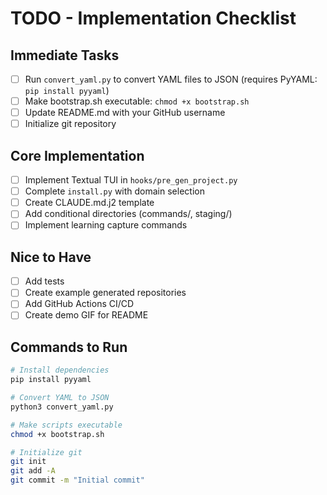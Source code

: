 # TODO - Implementation Checklist

## Immediate Tasks

- [ ] Run `convert_yaml.py` to convert YAML files to JSON (requires PyYAML: `pip install pyyaml`)
- [ ] Make bootstrap.sh executable: `chmod +x bootstrap.sh`
- [ ] Update README.md with your GitHub username
- [ ] Initialize git repository

## Core Implementation

- [ ] Implement Textual TUI in `hooks/pre_gen_project.py`
- [ ] Complete `install.py` with domain selection
- [ ] Create CLAUDE.md.j2 template
- [ ] Add conditional directories (commands/, staging/)
- [ ] Implement learning capture commands

## Nice to Have

- [ ] Add tests
- [ ] Create example generated repositories
- [ ] Add GitHub Actions CI/CD
- [ ] Create demo GIF for README

## Commands to Run

```bash
# Install dependencies
pip install pyyaml

# Convert YAML to JSON
python3 convert_yaml.py

# Make scripts executable
chmod +x bootstrap.sh

# Initialize git
git init
git add -A
git commit -m "Initial commit"
```
